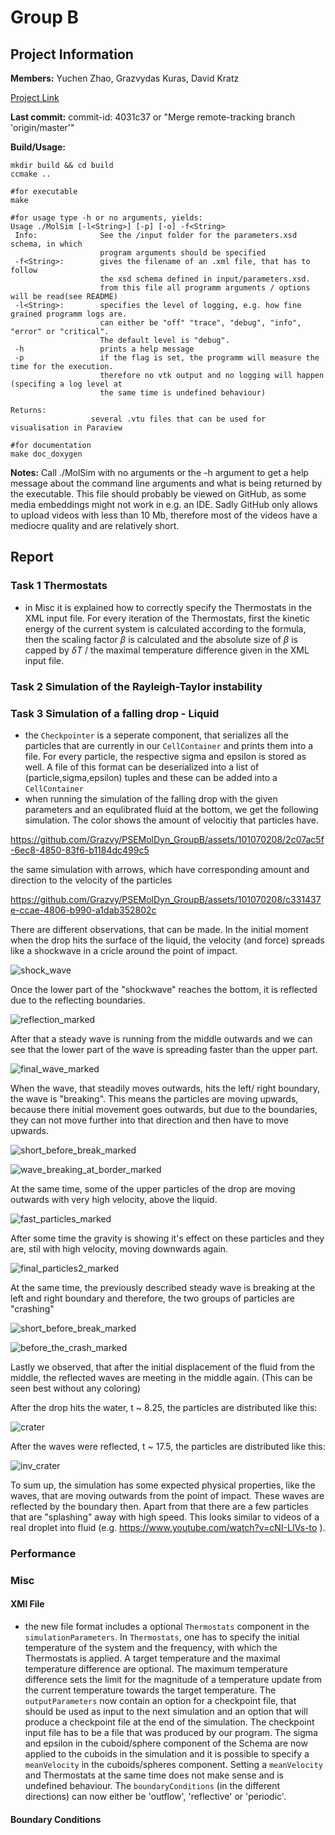 # Group B
## Project Information

**Members:**
Yuchen Zhao,
Grazvydas Kuras,
David Kratz

[Project Link](https://github.com/Grazvy/PSEMolDyn_GroupB)

**Last commit:** commit-id: 4031c37 or "Merge remote-tracking branch 'origin/master'"

**Build/Usage:**
```
mkdir build && cd build
ccmake ..

#for executable
make

#for usage type -h or no arguments, yields:
Usage ./MolSim [-l<String>] [-p] [-o] -f<String>
 Info:              See the /input folder for the parameters.xsd schema, in which 
                    program arguments should be specified
 -f<String>:        gives the filename of an .xml file, that has to follow
                    the xsd schema defined in input/parameters.xsd.
                    from this file all programm arguments / options will be read(see README)
 -l<String>:        specifies the level of logging, e.g. how fine grained programm logs are.
                    can either be "off" "trace", "debug", "info", "error" or "critical".
                    The default level is "debug".
 -h                 prints a help message
 -p                 if the flag is set, the programm will measure the time for the execution.
                    therefore no vtk output and no logging will happen (specifing a log level at
                    the same time is undefined behaviour)

Returns:
                  several .vtu files that can be used for visualisation in Paraview

#for documentation
make doc_doxygen 
```

**Notes:**
Call ./MolSim with no arguments or the -h argument to get a help message about the
command line arguments and what is being returned by the executable. This file should probably be viewed on GitHub, as some media embeddings might not work in e.g. an IDE. Sadly GitHub only allows to upload videos with less than 10 Mb, therefore most of the videos have a mediocre quality and are relatively short.

## Report
### Task 1 Thermostats
- in Misc it is explained how to correctly specify the Thermostats in the XML input file.
  For every iteration of the Thermostats, first the kinetic energy of the current system is calculated according to the formula, then the scaling factor $\beta$ is calculated and the absolute size of $\beta$ is capped by $\delta T$ / the maximal temperature difference given in the XML input file. 


### Task 2 Simulation of the Rayleigh-Taylor instability


### Task 3 Simulation of a falling drop - Liquid
- the `Checkpointer` is a seperate component, that serializes all the particles that are currently 
  in our `CellContainer` and prints them into a file. For every particle, the respective sigma and epsilon is stored as well. A file of this format can be deserialized into a list of (particle,sigma,epsilon) tuples and these can be added into a `CellContainer`
- when running the simulation of the falling drop with the given parameters and an equlibrated fluid at the bottom, we get the following  simulation.  The color shows the amount of velocitiy that particles have.


https://github.com/Grazvy/PSEMolDyn_GroupB/assets/101070208/2c07ac5f-6ec8-4850-83f6-b1184dc499c5

the same simulation with arrows, which have corresponding amount and direction to the velocity of the particles

https://github.com/Grazvy/PSEMolDyn_GroupB/assets/101070208/c331437e-ccae-4806-b990-a1dab352802c

There are different observations, that can be made. In the initial moment when the drop hits the surface of the liquid, the velocity (and force) spreads like a shockwave in a cricle around the point of impact.


![shock_wave](https://github.com/Grazvy/PSEMolDyn_GroupB/assets/101070208/477d60d3-911d-4b9d-9548-a2b7c83f8571)


Once the lower part of the "shockwave" reaches the bottom, it is reflected due to the reflecting boundaries.

![reflection_marked](https://github.com/Grazvy/PSEMolDyn_GroupB/assets/101070208/32b1a56c-469f-4c40-9c10-074cd1743fd5)


After that a steady wave is running from the middle outwards and we can see that the lower part of the wave is spreading faster than the upper part.

![final_wave_marked](https://github.com/Grazvy/PSEMolDyn_GroupB/assets/101070208/b3c86025-9c3a-4b0e-88a8-0b444d8b32c5)


When the wave, that steadily moves outwards, hits the left/ right boundary, the wave is "breaking". This means the particles are moving upwards, because there initial movement goes outwards, but due to the boundaries, they can not move further into that direction and then have to move upwards.

![short_before_break_marked](https://github.com/Grazvy/PSEMolDyn_GroupB/assets/101070208/bf7e8137-9fa0-4554-b747-9385affc4b9e)

![wave_breaking_at_border_marked](https://github.com/Grazvy/PSEMolDyn_GroupB/assets/101070208/4c2851f1-12ad-4e8f-b205-da9e1a312452)

At the same time, some of the upper particles of the drop are moving outwards with very high velocity, above the liquid.

![fast_particles_marked](https://github.com/Grazvy/PSEMolDyn_GroupB/assets/101070208/0e44da09-60cf-44c6-8fbe-8a46f3211e5a)

After some time the gravity is showing it's effect on these particles and they are, stil with high velocity, moving downwards again.

![final_particles2_marked](https://github.com/Grazvy/PSEMolDyn_GroupB/assets/101070208/843e2ec4-cdbe-4af7-bccb-308ead773b86)

At the same time, the previously described steady wave is breaking at the left and right boundary and therefore, the two groups of particles are "crashing"

![short_before_break_marked](https://github.com/Grazvy/PSEMolDyn_GroupB/assets/101070208/f0933cb6-8c37-44a7-b195-a12e891986f2)


![before_the_crash_marked](https://github.com/Grazvy/PSEMolDyn_GroupB/assets/101070208/8b29b571-55cb-4fa5-a61a-8c6ff77e0e33)


Lastly we observed, that after the initial displacement of the fluid from the middle, the reflected waves are meeting in the middle again. (This can be seen best without any coloring)

After the drop hits the water, t ~ 8.25, the particles are distributed like this:

![crater](https://github.com/Grazvy/PSEMolDyn_GroupB/assets/101070208/7e4b79b1-0b56-4c88-ad98-93c38e17a970)

After the waves were reflected, t ~ 17.5, the particles are distributed like this:

![inv_crater](https://github.com/Grazvy/PSEMolDyn_GroupB/assets/101070208/d7198861-f8e8-4558-b528-72ad6217b468)

To sum up, the simulation has some expected physical properties, like the waves, that are moving outwards from the point of impact. These waves are reflected by the boundary then. Apart from that there are a few particles that are "splashing" away with high speed. This looks similar to videos of a real droplet into fluid (e.g. https://www.youtube.com/watch?v=cNI-LIVs-to ).

### Performance



### Misc
#### XMl File
- the new file format includes a optional `Thermostats` component in the `simulationParameters`. 
  In `Thermostats`, one has to specify the initial temperature of the system and the frequency, with
  which the Thermostats is applied. A target temperature and the maximal temperature difference are optional. The maximum temperature difference sets the limit for the magnitude of a temperature update from the current temperature towards the target temperature. The `outputParameters` now contain an option for a checkpoint file, that should be used as input to the next simulation and an option that will produce a checkpoint file at the end of the simulation. The checkpoint input file has to be a file that was produced by our program. The sigma and epsilon in the cuboid/sphere component of the Schema are now applied to the cuboids in the simulation and it is possible to specify a `meanVelocity` in the cuboids/spheres component. Setting a `meanVelocity` and Thermostats at the same time does not make sense and is undefined behaviour. The `boundaryConditions` (in the different directions) can now either be 'outflow', 'reflective' or 'periodic'.
#### Boundary Conditions















